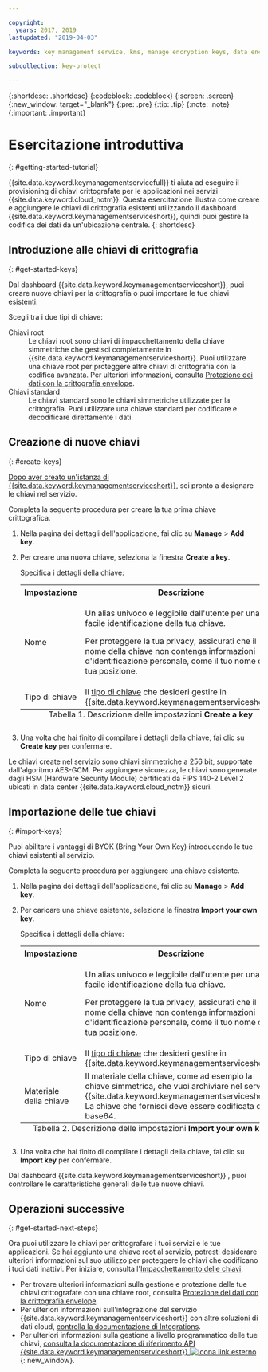 ```yaml
---

copyright:
  years: 2017, 2019
lastupdated: "2019-04-03"

keywords: key management service, kms, manage encryption keys, data encryption, data-at-rest, protect data encryption keys

subcollection: key-protect

---
```


{:shortdesc: .shortdesc}
{:codeblock: .codeblock}
{:screen: .screen}
{:new_window: target="_blank"}
{:pre: .pre}
{:tip: .tip}
{:note: .note}
{:important: .important}

# Esercitazione introduttiva
{: #getting-started-tutorial}

{{site.data.keyword.keymanagementservicefull}} ti aiuta ad eseguire il provisioning di chiavi crittografate per le applicazioni nei servizi {{site.data.keyword.cloud_notm}}. Questa esercitazione illustra come creare e aggiungere le chiavi di crittografia esistenti utilizzando il dashboard {{site.data.keyword.keymanagementserviceshort}}, quindi puoi gestire la codifica dei dati da un'ubicazione centrale.
{: shortdesc}

## Introduzione alle chiavi di crittografia
{: #get-started-keys}

Dal dashboard {{site.data.keyword.keymanagementserviceshort}}, puoi creare nuove chiavi per la crittografia o puoi importare le tue chiavi esistenti. 

Scegli tra i due tipi di chiave:

<dl>
  <dt>Chiavi root</dt>
    <dd>Le chiavi root sono chiavi di impacchettamento della chiave simmetriche che gestisci completamente in {{site.data.keyword.keymanagementserviceshort}}. Puoi utilizzare una chiave root per proteggere altre chiavi di crittografia con la codifica avanzata. Per ulteriori informazioni, consulta <a href="/docs/services/key-protect?topic=key-protect-envelope-encryption">Protezione dei dati con la crittografia envelope</a>.</dd>
  <dt>Chiavi standard</dt>
    <dd>Le chiavi standard sono le chiavi simmetriche utilizzate per la crittografia. Puoi utilizzare una chiave standard per codificare e decodificare direttamente i dati.</dd>
</dl>

## Creazione di nuove chiavi
{: #create-keys}

[Dopo aver creato un'istanza di {{site.data.keyword.keymanagementserviceshort}}](https://{DomainName}/catalog/services/key-protect?taxonomyNavigation=apps), sei pronto a designare le chiavi nel servizio. 

Completa la seguente procedura per creare la tua prima chiave crittografica. 

1. Nella pagina dei dettagli dell'applicazione, fai clic su **Manage** &gt; **Add key**.
2. Per creare una nuova chiave, seleziona la finestra **Create a key**.

    Specifica i dettagli della chiave:

    <table>
      <tr>
        <th>Impostazione</th>
        <th>Descrizione</th>
      </tr>
      <tr>
        <td>Nome</td>
        <td>
          <p>Un alias univoco e leggibile dall'utente per una facile identificazione della tua chiave.</p>
          <p>Per proteggere la tua privacy, assicurati che il nome della chiave non contenga informazioni d'identificazione personale, come il tuo nome o la tua posizione.</p>
        </td>
      </tr>
      <tr>
        <td>Tipo di chiave</td>
        <td>Il <a href="/docs/services/key-protect?topic=key-protect-envelope-encryption#key-types">tipo di chiave</a> che desideri gestire in {{site.data.keyword.keymanagementserviceshort}}.</td>
      </tr>
      <caption style="caption-side:bottom;">Tabella 1. Descrizione delle impostazioni <b>Create a key</b></caption>
    </table>

3. Una volta che hai finito di compilare i dettagli della chiave, fai clic su **Create key** per confermare. 

Le chiavi create nel servizio sono chiavi simmetriche a 256 bit, supportate dall'algoritmo AES-GCM. Per aggiungere sicurezza, le chiavi sono generate dagli HSM (Hardware Security Module) certificati da FIPS 140-2 Level 2 ubicati in data center {{site.data.keyword.cloud_notm}} sicuri. 

## Importazione delle tue chiavi
{: #import-keys}

Puoi abilitare i vantaggi di BYOK (Bring Your Own Key) introducendo le tue chiavi esistenti al servizio. 

Completa la seguente procedura per aggiungere una chiave esistente.

1. Nella pagina dei dettagli dell'applicazione, fai clic su **Manage** &gt; **Add key**.
2. Per caricare una chiave esistente, seleziona la finestra **Import your own key**.

    Specifica i dettagli della chiave:

    <table>
      <tr>
        <th>Impostazione</th>
        <th>Descrizione</th>
      </tr>
      <tr>
        <td>Nome</td>
        <td>
          <p>Un alias univoco e leggibile dall'utente per una facile identificazione della tua chiave.</p>
          <p>Per proteggere la tua privacy, assicurati che il nome della chiave non contenga informazioni d'identificazione personale, come il tuo nome o la tua posizione.</p>
        </td>
      </tr>
      <tr>
        <td>Tipo di chiave</td>
        <td>Il <a href="/docs/services/key-protect?topic=key-protect-envelope-encryption#key-types">tipo di chiave</a> che desideri gestire in {{site.data.keyword.keymanagementserviceshort}}.</td>
      </tr>
      <tr>
        <td>Materiale della chiave</td>
        <td>Il materiale della chiave, come ad esempio la chiave simmetrica, che vuoi archiviare nel servizio {{site.data.keyword.keymanagementserviceshort}}. La chiave che fornisci deve essere codificata con base64.</td>
      </tr>
      <caption style="caption-side:bottom;">Tabella 2. Descrizione delle impostazioni <b>Import your own key</b></caption>
    </table>

3. Una volta che hai finito di compilare i dettagli della chiave, fai clic su **Import key** per confermare. 

Dal dashboard {{site.data.keyword.keymanagementserviceshort}} , puoi controllare le caratteristiche generali delle tue nuove chiavi. 

## Operazioni successive
{: #get-started-next-steps}

Ora puoi utilizzare le chiavi per crittografare i tuoi servizi e le tue applicazioni. Se hai aggiunto una chiave root al servizio, potresti desiderare ulteriori informazioni sul suo utilizzo per proteggere le chiavi che codificano i tuoi dati inattivi. Per iniziare, consulta l'[Impacchettamento delle chiavi](/docs/services/key-protect?topic=key-protect-wrap-keys).

- Per trovare ulteriori informazioni sulla gestione e protezione delle tue chiavi crittografate con una chiave root, consulta [Protezione dei dati con la crittografia envelope](/docs/services/key-protect?topic=key-protect-envelope-encryption).
- Per ulteriori informazioni sull'integrazione del servizio {{site.data.keyword.keymanagementserviceshort}} con altre soluzioni di dati cloud, [controlla la documentazione di Integrations](/docs/services/key-protect?topic=key-protect-integrate-services).
- Per ulteriori informazioni sulla gestione a livello programmatico delle tue chiavi, [consulta la documentazione di riferimento API {{site.data.keyword.keymanagementserviceshort}} ![Icona link esterno](../../icons/launch-glyph.svg "Icona link esterno")](https://{DomainName}/apidocs/key-protect){: new_window}.
